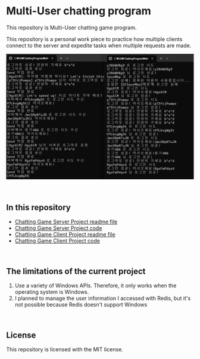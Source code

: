 # Multi-User chatting program

This repository is Multi-User chatting game program.

This repository is a personal work piece to practice how multiple clients connect to the server and expedite tasks when multiple requests are made.  

![채팅결과](./Document/서버_클라이언트_로그아웃_채팅결과.png)

<br/>

## In this repository

* [Chatting Game Server Project readme file](https://github.com/Mgcllee/ChattingGame/blob/master/ChatServer/readme.md)  
* [Chatting Game Server Project code](https://github.com/Mgcllee/ChattingGame/blob/master/ChatServer)  
* [Chatting Game Client Project readme file](https://github.com/Mgcllee/ChattingGame/blob/master/ChatServer/readme.md)  
* [Chatting Game Client Project code](https://github.com/Mgcllee/ChattingGame/blob/master/ChatClient)  

<br/>

## The limitations of the current project
1. Use a variety of Windows APIs. Therefore, it only works when the operating system is Windows.
2. I planned to manage the user information I accessed with Redis, but it's not possible because Redis doesn't support Windows

<br/>

## License

This repository is licensed with the MIT license.
